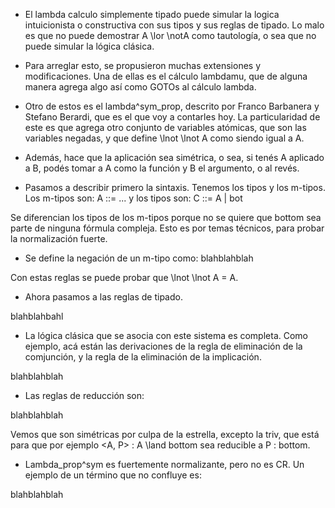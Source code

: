 - El lambda calculo simplemente tipado puede simular la logica intuicionista o constructiva con sus tipos y sus reglas de tipado. Lo malo es que no puede demostrar A \lor \notA como tautología, o sea que no puede simular la lógica clásica.

- Para arreglar esto, se propusieron muchas extensiones y modificaciones. Una de ellas es el cálculo lambdamu, que de alguna manera agrega algo así como GOTOs al cálculo lambda.

- Otro de estos es el lambda^sym_prop, descrito por Franco Barbanera y Stefano Berardi, que es el que voy a contarles hoy. La particularidad de este es que agrega otro conjunto de variables atómicas, que son las variables negadas, y que define \lnot \lnot A como siendo igual a A.

- Además, hace que la aplicación sea simétrica, o sea, si tenés A aplicado a B, podés tomar a A como la función y B el argumento, o al revés.

- Pasamos a describir primero la sintaxis. Tenemos los tipos y los m-tipos. Los m-tipos son:
A ::= ...
y los tipos son:
C ::= A | bot

Se diferencian los tipos de los m-tipos porque no se quiere que bottom sea parte de ninguna fórmula compleja. Esto es por temas técnicos, para probar la normalización fuerte.

- Se define la negación de un m-tipo como:
blahblahblah

Con estas reglas se puede probar que \lnot \lnot A = A.

- Ahora pasamos a las reglas de tipado.

blahblahbahl

- La lógica clásica que se asocia con este sistema es completa. Como ejemplo, acá están las derivaciones de la regla de eliminación de la comjunción, y la regla de la eliminación de la implicación.

blahblahblah

- Las reglas de reducción son:

blahblahblah

Vemos que son simétricas por culpa de la estrella, excepto la triv, que está para que por ejemplo <A, P> : A \land bottom sea reducible a P : bottom.

- Lambda_prop^sym es fuertemente normalizante, pero no es CR. Un ejemplo de un término que no confluye es:

blahblahblah

